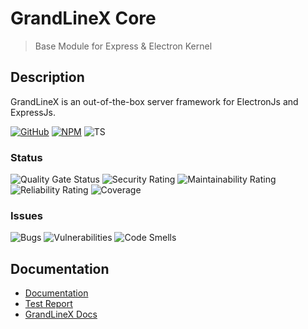 # GrandLineX Core

> Base Module for Express & Electron Kernel 

## Description

GrandLineX is an out-of-the-box server framework for ElectronJs and ExpressJs.


[![GitHub](https://badge.fury.io/gh/grandlinex%2Fcore.svg)](https://github.com/GrandlineX/core)
[![NPM](https://img.shields.io/static/v1?label=NPM&message=Package&color=red&logo=NPM)](https://www.npmjs.com/package/@grandlinex/core)
![TS](https://img.shields.io/static/v1?label=Language&message=TypeScript&color=blue&logo=TypeScript)

### Status
![Quality Gate Status](https://pop.echo4.eu/api/project_badges/measure?project=GrandLineX-Core&metric=alert_status)
![Security Rating](https://pop.echo4.eu/api/project_badges/measure?project=GrandLineX-Core&metric=security_rating)
![Maintainability Rating](https://pop.echo4.eu/api/project_badges/measure?project=GrandLineX-Core&metric=sqale_rating)
![Reliability Rating](https://pop.echo4.eu/api/project_badges/measure?project=GrandLineX-Core&metric=reliability_rating)
![Coverage](https://pop.echo4.eu/api/project_badges/measure?project=GrandLineX-Core&metric=coverage)

### Issues
![Bugs](https://pop.echo4.eu/api/project_badges/measure?project=GrandLineX-Core&metric=bugs)
![Vulnerabilities](https://pop.echo4.eu/api/project_badges/measure?project=GrandLineX-Core&metric=vulnerabilities)
![Code Smells](https://pop.echo4.eu/api/project_badges/measure?project=GrandLineX-Core&metric=code_smells)



## Documentation 
- [Documentation](https://grandlinex.github.io/core/)
- [Test Report](https://grandlinex.github.io/core/coverage/)
- [GrandLineX Docs](https://grandlinex.github.io/docs/)
